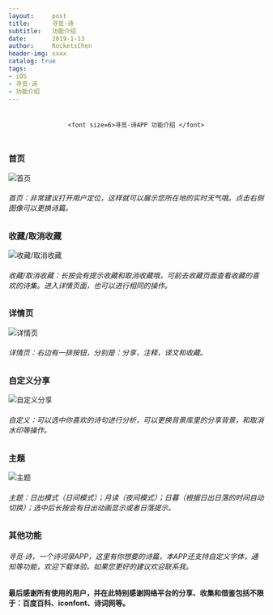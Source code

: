 ```yaml
---
layout:     post
title:      寻觅·诗
subtitle:   功能介绍
date:       2019-1-13
author:     RocketsChen
header-img: xxxx
catalog: true
tags:
- iOS
- 寻觅·诗
- 功能介绍
---
```


<div style="height: 60px; text-align: center; line-height: 60px ;color:#00000">
    
    <font size=6>寻觅·诗APP 功能介绍 </font>
    
</div>

### 首页
![首页](https://ws3.sinaimg.cn/large/006tNc79gy1fz5cnfhw4hj30u01hcx56.jpg)
###### 首页：非常建议打开用户定位，这样就可以展示您所在地的实时天气哦。点击右侧图像可以更换诗篇。

### 收藏/取消收藏
![收藏/取消收藏](https://ws2.sinaimg.cn/large/006tNc79gy1fz5cnsxalrj30u01hchc0.jpg)

###### 收藏/取消收藏：长按会有提示收藏和取消收藏哦，可前去收藏页面查看收藏的喜欢的诗集。进入详情页面，也可以进行相同的操作。

### 详情页
![详情页](https://ws1.sinaimg.cn/large/006tNc79gy1fz5co6hgbtj30u01hc1kx.jpg)

###### 详情页：右边有一排按钮，分别是：分享，注释，译文和收藏。

### 自定义分享
![自定义分享](https://ws2.sinaimg.cn/large/006tNc79gy1fz5cok94loj30u01hcx64.jpg)

###### 自定义：可以选中你喜欢的诗句进行分析，可以更换背景库里的分享背景，和取消水印等操作。

### 主题
![主题](https://ws4.sinaimg.cn/large/006tNc79gy1fz5cpzp5i9j30u01hc13j.jpg)

###### 主题：日出模式（日间模式）；月读（夜间模式）；日暮（根据日出日落的时间自动切换）；选中后长按会有日出动画显示或者日落提示。

### 其他功能

###### 寻觅·诗，一个诗词录APP，这里有你想要的诗篇，本APP还支持自定义字体，通知等功能，欢迎下载体验。如果您更好的建议欢迎联系我。

#### 最后感谢所有使用的用户，并在此特别感谢网络平台的分享、收集和借鉴包括不限于：百度百科、iconfont、诗词网等。

